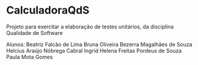 # CalculadoraQdS
Projeto para exercitar a elaboração de testes unitários, da disciplina Qualidade de Software

Alunos: 
Beatriz Falcão de Lima 
Bruna Oliveira Bezerra Magalhães de Souza
Helcius Araújo Nóbrega Cabral
Ingrid Helena Freitas Pordeus de Souza
Paula Mota Gomes

